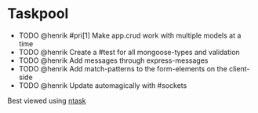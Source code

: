 
# Taskpool


* TODO @henrik #pri[1] Make app.crud work with multiple models at a time  
* TODO @henrik Create a #test for all mongoose-types and validation  
* TODO @henrik Add messages through express-messages  
* TODO @henrik Add match-patterns to the form-elements on the client-side  
* TODO @henrik Update automagically with #sockets  


Best viewed using [ntask](http://hkjels.github.com/ntask/)

